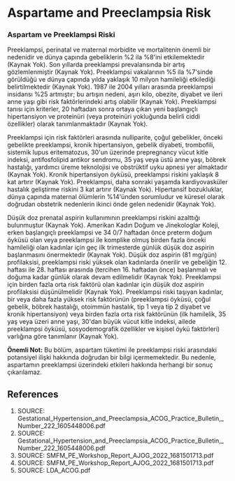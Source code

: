 # Aspartame and Preeclampsia Risk

### Aspartam ve Preeklampsi Riski

Preeklampsi, perinatal ve maternal morbidite ve mortalitenin önemli bir nedenidir ve dünya çapında gebeliklerin %2 ila %8'ini etkilemektedir (Kaynak Yok). Son yıllarda preeklampsi prevalansında bir artış gözlemlenmiştir (Kaynak Yok). Preeklampsi vakalarının %5 ila %7'sinde görüldüğü ve dünya çapında yılda yaklaşık 10 milyon hamileliği etkilediği belirtilmektedir (Kaynak Yok). 1987 ile 2004 yılları arasında preeklampsi insidansı %25 artmıştır; bu artışın nedeni, aşırı kilo, obezite, diyabet ve ileri anne yaşı gibi risk faktörlerindeki artış olabilir (Kaynak Yok). Preeklampsi tanısı için kriterler, 20 haftadan sonra ortaya çıkan yeni başlangıçlı hipertansiyon ve proteinüri (veya proteinüri yokluğunda belirli ciddi özellikler) olarak tanımlanmaktadır (Kaynak Yok).

Preeklampsi için risk faktörleri arasında nulliparite, çoğul gebelikler, önceki gebelikte preeklampsi, kronik hipertansiyon, gebelik diyabeti, trombofili, sistemik lupus eritematozus, 30'un üzerinde prepregnancy vücut kitle indeksi, antifosfolipid antikor sendromu, 35 yaş veya üstü anne yaşı, böbrek hastalığı, yardımcı üreme teknolojisi ve obstrüktif uyku apnesi yer almaktadır (Kaynak Yok). Kronik hipertansiyon öyküsü, preeklampsi riskini yaklaşık 8 kat artırır (Kaynak Yok). Preeklampsi, daha sonraki yaşamda kardiyovasküler hastalık geliştirme riskini 3 kat artırır (Kaynak Yok). Hipertansif bozukluklar, dünya çapında maternal ölümlerin %14'ünden sorumludur ve küresel olarak doğrudan obstetrik nedenlerin ikinci önde gelen nedenidir (Kaynak Yok).

Düşük doz prenatal aspirin kullanımının preeklampsi riskini azalttığı bulunmuştur (Kaynak Yok). Amerikan Kadın Doğum ve Jinekologlar Koleji, erken başlangıçlı preeklampsi ve 34 0/7 haftadan önce preterm doğum öyküsü olan veya preeklampsi ile komplike olmuş birden fazla önceki hamileliği olan kadınlar için geç ilk trimesterde günlük düşük doz aspirin başlanmasını önermektedir (Kaynak Yok). Düşük doz aspirin (81 mg/gün) profilaksisi, preeklampsi riski yüksek olan kadınlarda önerilir ve gebeliğin 12. haftası ile 28. haftası arasında (tercihen 16. haftadan önce) başlanmalı ve doğuma kadar günlük olarak devam edilmelidir (Kaynak Yok). Preeklampsi için birden fazla orta risk faktörü olan kadınlar için düşük doz aspirin profilaksisi düşünülmelidir (Kaynak Yok). Preeklampsi riski taşıyan kadınlar, bir veya daha fazla yüksek risk faktörünün (preeklampsi öyküsü, çoğul gebelik, böbrek hastalığı, otoimmün hastalık, tip 1 veya tip 2 diyabet ve kronik hipertansiyon) veya birden fazla orta risk faktörünün (ilk hamilelik, 35 yaş veya üzeri anne yaşı, 30'dan büyük vücut kitle indeksi, ailede preeklampsi öyküsü, sosyodemografik özellikler ve kişisel öykü faktörleri) varlığına göre tanımlanır (Kaynak Yok).

**Önemli Not:** Bu bölüm, aspartam tüketimi ile preeklampsi riski arasındaki potansiyel ilişki hakkında doğrudan bir bilgi içermemektedir. Bu nedenle, aspartamın preeklampsi üzerindeki etkileri hakkında herhangi bir sonuç çıkarılamaz.


## References

1. SOURCE: Gestational_Hypertension_and_Preeclampsia_ACOG_Practice_Bulletin,_Number_222_1605448006.pdf
2. SOURCE: Gestational_Hypertension_and_Preeclampsia_ACOG_Practice_Bulletin,_Number_222_1605448006.pdf
3. SOURCE: SMFM_PE_Workshop_Report_AJOG_2022_1681501713.pdf
4. SOURCE: SMFM_PE_Workshop_Report_AJOG_2022_1681501713.pdf
5. SOURCE: LDA_ACOG.pdf
